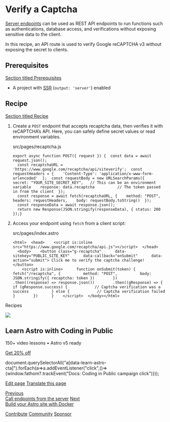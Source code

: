 Verify a Captcha
================

[Server endpoints](/en/guides/endpoints/#server-endpoints-api-routes) can be used as REST API endpoints to run functions such as authentications, database access, and verifications without exposing sensitive data to the client.

In this recipe, an API route is used to verify Google reCAPTCHA v3 without exposing the secret to clients.

Prerequisites
-------------

[Section titled Prerequisites](#prerequisites)

*   A project with [SSR](/en/guides/on-demand-rendering/) (`output: 'server'`) enabled

Recipe
------

[Section titled Recipe](#recipe)

1.  Create a `POST` endpoint that accepts recaptcha data, then verifies it with reCAPTCHA’s API. Here, you can safely define secret values or read environment variables.
    
    src/pages/recaptcha.js
    
        export async function POST({ request }) {  const data = await request.json();
          const recaptchaURL = 'https://www.google.com/recaptcha/api/siteverify';  const requestHeaders = {    'Content-Type': 'application/x-www-form-urlencoded'  };  const requestBody = new URLSearchParams({    secret: "YOUR_SITE_SECRET_KEY",   // This can be an environment variable    response: data.recaptcha          // The token passed in from the client  });
          const response = await fetch(recaptchaURL, {    method: "POST",    headers: requestHeaders,    body: requestBody.toString()  });
          const responseData = await response.json();
          return new Response(JSON.stringify(responseData), { status: 200 });}
    
2.  Access your endpoint using `fetch` from a client script:
    
    src/pages/index.astro
    
        <html>  <head>    <script is:inline src="https://www.google.com/recaptcha/api.js"></script>  </head>
          <body>    <button class="g-recaptcha"      data-sitekey="PUBLIC_SITE_KEY"      data-callback="onSubmit"      data-action="submit"> Click me to verify the captcha challenge! </button>
            <script is:inline>      function onSubmit(token) {        fetch("/recaptcha", {          method: "POST",          body: JSON.stringify({ recaptcha: token })        })        .then((response) => response.json())        .then((gResponse) => {          if (gResponse.success) {            // Captcha verification was a success          } else {            // Captcha verification failed          }        })      }    </script>  </body></html>
    

Recipes

![](/_astro/CodingInPublic.DpaYu7Qd_5sx41.webp)

Learn Astro with **Coding in Public**
-------------------------------------

150+ video lessons • Astro v5 ready

[Get 20% off](https://learnastro.dev?code=ASTRO_PROMO)

document.querySelectorAll("a\[data-learn-astro-cta\]").forEach(a=>a.addEventListener("click",()=>{window.fathom?.trackEvent("Docs: Coding in Public campaign click")}));

[Edit page](https://github.com/withastro/docs/edit/main/src/content/docs/en/recipes/captcha.mdx) [Translate this page](https://contribute.docs.astro.build/guides/i18n/)

[Previous  
Call endpoints from the server](/en/recipes/call-endpoints/) [Next  
Build your Astro site with Docker](/en/recipes/docker/)

[Contribute](/en/contribute/) [Community](https://astro.build/chat) [Sponsor](https://opencollective.com/astrodotbuild)

